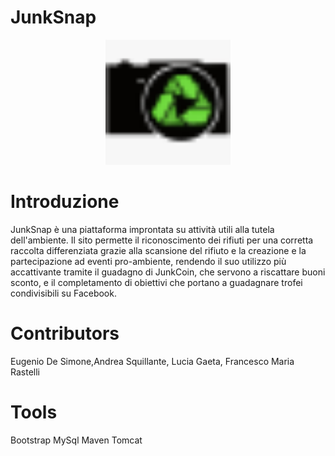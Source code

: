 # JunkSnap
<div align = "center">
    <img src="src/main/webapp/assets/logo64.ico" width="200" height="200" alt="Logo">
</div>

# Introduzione
JunkSnap è una piattaforma improntata su attività utili alla tutela dell'ambiente. 
Il sito permette il riconoscimento dei rifiuti per una corretta raccolta differenziata grazie alla scansione del rifiuto e la creazione e la partecipazione ad eventi pro-ambiente,
rendendo il suo utilizzo più accattivante tramite il guadagno di JunkCoin, che servono a riscattare buoni sconto, 
e il completamento di obiettivi che portano a guadagnare trofei condivisibili su Facebook.


# Contributors
Eugenio De Simone,Andrea Squillante, Lucia Gaeta, Francesco Maria Rastelli

# Tools
Bootstrap
MySql
Maven
Tomcat

